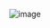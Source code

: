 ![image](https://user-images.githubusercontent.com/90413853/216095238-8f71108d-e5a1-4747-830f-11aac47f4863.png)
